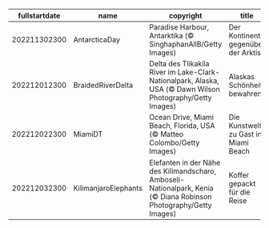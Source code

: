 |fullstartdate|name|copyright|title|image|
|--|--|--|--|--|
202211302300|AntarcticaDay|Paradise Harbour, Antarktika (© SinghaphanAllB/Getty Images)|Der Kontinent gegenüber der Arktis|![](/de-DE/2022/12/202211302300AntarcticaDay.jpg)|
202212012300|BraidedRiverDelta|Delta des Tlikakila River im Lake-Clark-Nationalpark, Alaska, USA (© Dawn Wilson Photography/Getty Images)|Alaskas Schönheit bewahren|![](/de-DE/2022/12/202212012300BraidedRiverDelta.jpg)|
202212022300|MiamiDT|Ocean Drive, Miami Beach, Florida, USA (© Matteo Colombo/Getty Images)|Die Kunstwelt zu Gast in Miami Beach|![](/de-DE/2022/12/202212022300MiamiDT.jpg)|
202212032300|KilimanjaroElephants|Elefanten in der Nähe des Kilimandscharo, Amboseli-Nationalpark, Kenia (© Diana Robinson Photography/Getty Images)|Koffer gepackt für die Reise|![](/de-DE/2022/12/202212032300KilimanjaroElephants.jpg)|
